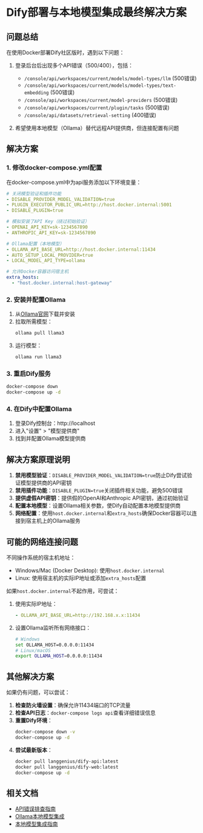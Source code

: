 # Dify部署与本地模型集成最终解决方案

## 问题总结

在使用Docker部署Dify社区版时，遇到以下问题：

1. 登录后台后出现多个API错误（500/400），包括：
   - `/console/api/workspaces/current/models/model-types/llm` (500错误)
   - `/console/api/workspaces/current/models/model-types/text-embedding` (500错误)
   - `/console/api/workspaces/current/model-providers` (500错误)
   - `/console/api/workspaces/current/plugin/tasks` (500错误)
   - `/console/api/datasets/retrieval-setting` (400错误)

2. 希望使用本地模型（Ollama）替代远程API提供商，但连接配置有问题

## 解决方案

### 1. 修改docker-compose.yml配置

在docker-compose.yml中为api服务添加以下环境变量：

```yaml
# 关闭模型验证和插件功能
- DISABLE_PROVIDER_MODEL_VALIDATION=true
- PLUGIN_EXECUTOR_PUBLIC_URL=http://host.docker.internal:5001
- DISABLE_PLUGIN=true

# 模拟安装了API Key（绕过初始验证）
- OPENAI_API_KEY=sk-1234567890
- ANTHROPIC_API_KEY=sk-1234567890

# Ollama配置（本地模型）
- OLLAMA_API_BASE_URL=http://host.docker.internal:11434
- AUTO_SETUP_LOCAL_PROVIDER=true
- LOCAL_MODEL_API_TYPE=ollama

# 允许Docker容器访问宿主机
extra_hosts:
  - "host.docker.internal:host-gateway"
```

### 2. 安装并配置Ollama

1. 从[Ollama官网](https://ollama.ai/download)下载并安装
2. 拉取所需模型：
   ```bash
   ollama pull llama3
   ```
3. 运行模型：
   ```bash
   ollama run llama3
   ```

### 3. 重启Dify服务

```bash
docker-compose down
docker-compose up -d
```

### 4. 在Dify中配置Ollama

1. 登录Dify控制台：http://localhost
2. 进入"设置" > "模型提供商"
3. 找到并配置Ollama模型提供商

## 解决方案原理说明

1. **禁用模型验证**：`DISABLE_PROVIDER_MODEL_VALIDATION=true`防止Dify尝试验证模型提供商的API密钥
2. **禁用插件功能**：`DISABLE_PLUGIN=true`关闭插件相关功能，避免500错误
3. **提供虚假API密钥**：提供假的OpenAI和Anthropic API密钥，通过初始验证
4. **配置本地模型**：设置Ollama相关参数，使Dify自动配置本地模型提供商
5. **网络配置**：使用`host.docker.internal`和`extra_hosts`确保Docker容器可以连接到宿主机上的Ollama服务

## 可能的网络连接问题

不同操作系统的宿主机地址：
- Windows/Mac (Docker Desktop): 使用`host.docker.internal`
- Linux: 使用宿主机的实际IP地址或添加`extra_hosts`配置

如果`host.docker.internal`不起作用，可尝试：

1. 使用实际IP地址：
   ```yaml
   - OLLAMA_API_BASE_URL=http://192.168.x.x:11434
   ```

2. 设置Ollama监听所有网络接口：
   ```bash
   # Windows
   set OLLAMA_HOST=0.0.0.0:11434
   # Linux/macOS
   export OLLAMA_HOST=0.0.0.0:11434
   ```

## 其他解决方案

如果仍有问题，可以尝试：

1. **检查防火墙设置**：确保允许11434端口的TCP流量
2. **检查API日志**：`docker-compose logs api`查看详细错误信息
3. **重置Dify环境**：
   ```bash
   docker-compose down -v
   docker-compose up -d
   ```
4. **尝试最新版本**：
   ```bash
   docker pull langgenius/dify-api:latest
   docker pull langgenius/dify-web:latest
   docker-compose up -d
   ```

## 相关文档

- [API错误排查指南](API-ERRORS.md)
- [Ollama本地模型集成](docs/OLLAMA-INTEGRATION.md)
- [本地模型集成指南](docs/LOCAL-MODEL-GUIDE.md) 